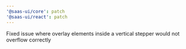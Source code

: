 ```yaml
---
'@saas-ui/core': patch
'@saas-ui/react': patch
---
```


Fixed issue where overlay elements inside a vertical stepper would not overflow correctly
